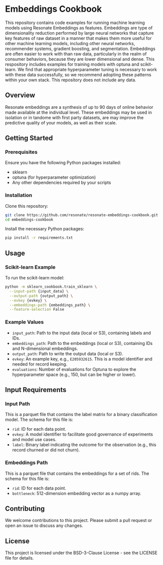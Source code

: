 
# Embeddings Cookbook

This repository contains code examples for running machine learning models using Resonate Embeddings as features. Embeddings are type of dimensionality reduction performed by large neural networks that capture key features of raw dataset in a manner that makes them more useful for other machine learning models, including other neural networks, recommender systems, gradient boosting, and segmentation. Embeddings are often easier to work with than raw data, particularly in the realm of consumer behaviors, because they are lower dimensional and dense.
This respository includes examples for training models with optuna and scikit-learn. We find that appropriate hyperparameter tuning is necessary to work with these data successfully, so we recommend adopting these patterns within your own stack.
This repository does not include any data.

## Overview

Resonate embeddings are a synthesis of up to 90 days of online behavior made available at the individual level. 
These embeddings may be used in isolation or in tandome with first party datasets, are may improve the predictive quality of your models, as well as their scale.

## Getting Started

### Prerequisites

Ensure you have the following Python packages installed:

- sklearn
- optuna (for hyperparameter optimization)
- Any other dependencies required by your scripts

### Installation

Clone this repository:

```bash
git clone https://github.com/resonate/resonate-embeddings-cookbook.git
cd embeddings-cookbook
```

Install the necessary Python packages:

```bash
pip install -r requirements.txt
```

## Usage

### Scikit-learn Example

To run the scikit-learn model:

```bash
python -m sklearn_cookbook.train_sklearn \
  --input-path {input_data} \
  --output-path {output_path} \
  --evkey {evkey} \
  --embeddings-path {embeddings_path} \
  --feature-selection False
```

### Example Values

- `input_path`: Path to the input data (local or S3), containing labels and IDs.
- `embeddings_path`: Path to the embeddings (local or S3), containing IDs and N-dimensional embeddings.
- `output_path`: Path to write the output data (local or S3).
- `evkey`: An example key, e.g., `E205932615`. This is a model identifier and needed for record keeping.
- `evaluations`: Number of evaluations for Optuna to explore the hyperparameter space (e.g., 150, but can be higher or lower).

## Input Requirements

### Input Path

This is a parquet file that contains the label matrix for a binary classification model. The schema for this file is:

- `rid`: ID for each data point.
- `evkey`: A model identifier to facilitate good governance of experiments and model use cases.
- `label`: Binary label indicating the outcome for the observation (e.g., this record churned or did not churn).

### Embeddings Path

This is a parquet file that contains the embeddings for a set of rids. The schema for this file is:

- `rid`: ID for each data point.
- `bottleneck`: 512-dimension embedding vector as a numpy array.

## Contributing

We welcome contributions to this project. Please submit a pull request or open an issue to discuss any changes.

## License

This project is licensed under the BSD-3-Clause License - see the LICENSE file for details.
